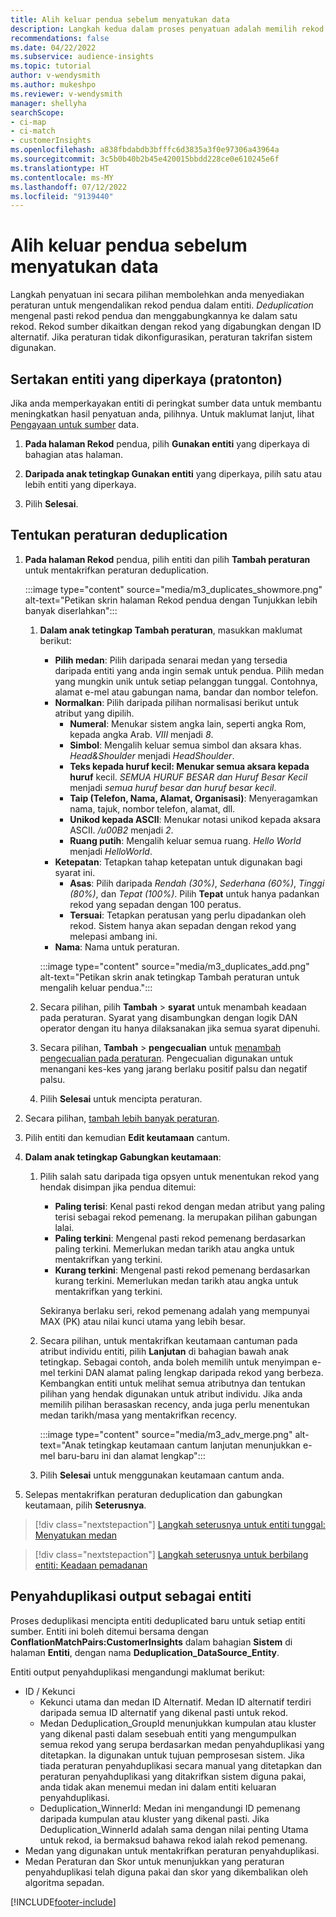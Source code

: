 ```yaml
---
title: Alih keluar pendua sebelum menyatukan data
description: Langkah kedua dalam proses penyatuan adalah memilih rekod mana yang perlu disimpan apabila pendua ditemui.
recommendations: false
ms.date: 04/22/2022
ms.subservice: audience-insights
ms.topic: tutorial
author: v-wendysmith
ms.author: mukeshpo
ms.reviewer: v-wendysmith
manager: shellyha
searchScope:
- ci-map
- ci-match
- customerInsights
ms.openlocfilehash: a838fbdabdb3bfffc6d3835a3f0e97306a43964a
ms.sourcegitcommit: 3c5b0b40b2b45e420015bbdd228ce0e610245e6f
ms.translationtype: HT
ms.contentlocale: ms-MY
ms.lasthandoff: 07/12/2022
ms.locfileid: "9139440"
---
```

# <a name="remove-duplicates-before-unifying-data"></a>Alih keluar pendua sebelum menyatukan data

Langkah penyatuan ini secara pilihan membolehkan anda menyediakan peraturan untuk mengendalikan rekod pendua dalam entiti. *Deduplication* mengenal pasti rekod pendua dan menggabungkannya ke dalam satu rekod. Rekod sumber dikaitkan dengan rekod yang digabungkan dengan ID alternatif. Jika peraturan tidak dikonfigurasikan, peraturan takrifan sistem digunakan.

## <a name="include-enriched-entities-preview"></a>Sertakan entiti yang diperkaya (pratonton)

Jika anda memperkayakan entiti di peringkat sumber data untuk membantu meningkatkan hasil penyatuan anda, pilihnya. Untuk maklumat lanjut, lihat [Pengayaan untuk sumber](data-sources-enrichment.md) data.

1. **Pada halaman Rekod** pendua, pilih **Gunakan entiti** yang diperkaya di bahagian atas halaman.

1. **Daripada anak tetingkap Gunakan entiti** yang diperkaya, pilih satu atau lebih entiti yang diperkaya.

1. Pilih **Selesai**.

## <a name="define-deduplication-rules"></a>Tentukan peraturan deduplication

1. **Pada halaman Rekod** pendua, pilih entiti dan pilih **Tambah peraturan** untuk mentakrifkan peraturan deduplication.

   :::image type="content" source="media/m3_duplicates_showmore.png" alt-text="Petikan skrin halaman Rekod pendua dengan Tunjukkan lebih banyak diserlahkan":::

   1. **Dalam anak tetingkap Tambah peraturan**, masukkan maklumat berikut:
      - **Pilih medan**: Pilih daripada senarai medan yang tersedia daripada entiti yang anda ingin semak untuk pendua. Pilih medan yang mungkin unik untuk setiap pelanggan tunggal. Contohnya, alamat e-mel atau gabungan nama, bandar dan nombor telefon.
      - **Normalkan**: Pilih daripada pilihan normalisasi berikut untuk atribut yang dipilih.
        - **Numeral**: Menukar sistem angka lain, seperti angka Rom, kepada angka Arab. *VIII* menjadi *8*.
        - **Simbol**: Mengalih keluar semua simbol dan aksara khas. *Head&Shoulder* menjadi *HeadShoulder*.
        - **Teks kepada huruf kecil: Menukar semua aksara kepada huruf** kecil. *SEMUA HURUF BESAR dan Huruf Besar Kecil* menjadi *semua huruf besar dan huruf besar kecil*.
        - **Taip (Telefon, Nama, Alamat, Organisasi)**: Menyeragamkan nama, tajuk, nombor telefon, alamat, dll.
        - **Unikod kepada ASCII**: Menukar notasi unikod kepada aksara ASCII. */u00B2* menjadi *2*.
        - **Ruang putih**: Mengalih keluar semua ruang. *Hello World* menjadi *HelloWorld*.
      - **Ketepatan**: Tetapkan tahap ketepatan untuk digunakan bagi syarat ini.
        - **Asas**: Pilih daripada *Rendah (30%)*, *Sederhana (60%)*, *Tinggi (80%)*, dan *Tepat (100%)*. Pilih **Tepat** untuk hanya padankan rekod yang sepadan dengan 100 peratus.
        - **Tersuai**: Tetapkan peratusan yang perlu dipadankan oleh rekod. Sistem hanya akan sepadan dengan rekod yang melepasi ambang ini.
      - **Nama**: Nama untuk peraturan.

      :::image type="content" source="media/m3_duplicates_add.png" alt-text="Petikan skrin anak tetingkap Tambah peraturan untuk mengalih keluar pendua.":::

   1. Secara pilihan, pilih **Tambah** > **syarat** untuk menambah keadaan pada peraturan. Syarat yang disambungkan dengan logik DAN operator dengan itu hanya dilaksanakan jika semua syarat dipenuhi.

   1. Secara pilihan, **Tambah** > **pengecualian** untuk [menambah pengecualian pada peraturan](match-entities.md#add-exceptions-to-a-rule). Pengecualian digunakan untuk menangani kes-kes yang jarang berlaku positif palsu dan negatif palsu.

   1. Pilih **Selesai** untuk mencipta peraturan.

1. Secara pilihan, [tambah lebih banyak peraturan](#define-deduplication-rules).

1. Pilih entiti dan kemudian **Edit keutamaan** cantum.

1. **Dalam anak tetingkap Gabungkan keutamaan**:
   1. Pilih salah satu daripada tiga opsyen untuk menentukan rekod yang hendak disimpan jika pendua ditemui:
      - **Paling terisi**: Kenal pasti rekod dengan medan atribut yang paling terisi sebagai rekod pemenang. Ia merupakan pilihan gabungan lalai.
      - **Paling terkini**: Mengenal pasti rekod pemenang berdasarkan paling terkini. Memerlukan medan tarikh atau angka untuk mentakrifkan yang terkini.
      - **Kurang terkini**: Mengenal pasti rekod pemenang berdasarkan kurang terkini. Memerlukan medan tarikh atau angka untuk mentakrifkan yang terkini.
      
      Sekiranya berlaku seri, rekod pemenang adalah yang mempunyai MAX (PK) atau nilai kunci utama yang lebih besar.
      
   1. Secara pilihan, untuk mentakrifkan keutamaan cantuman pada atribut individu entiti, pilih **Lanjutan** di bahagian bawah anak tetingkap. Sebagai contoh, anda boleh memilih untuk menyimpan e-mel terkini DAN alamat paling lengkap daripada rekod yang berbeza. Kembangkan entiti untuk melihat semua atributnya dan tentukan pilihan yang hendak digunakan untuk atribut individu. Jika anda memilih pilihan berasaskan recency, anda juga perlu menentukan medan tarikh/masa yang mentakrifkan recency.

      :::image type="content" source="media/m3_adv_merge.png" alt-text="Anak tetingkap keutamaan cantum lanjutan menunjukkan e-mel baru-baru ini dan alamat lengkap":::

   1. Pilih **Selesai** untuk menggunakan keutamaan cantum anda.

1. Selepas mentakrifkan peraturan deduplication dan gabungkan keutamaan, pilih **Seterusnya**.
  
> [!div class="nextstepaction"]
> [Langkah seterusnya untuk entiti tunggal: Menyatukan medan](merge-entities.md)

> [!div class="nextstepaction"]
> [Langkah seterusnya untuk berbilang entiti: Keadaan pemadanan](match-entities.md)

## <a name="deduplication-output-as-an-entity"></a>Penyahduplikasi output sebagai entiti

Proses deduplikasi mencipta entiti deduplicated baru untuk setiap entiti sumber. Entiti ini boleh ditemui bersama dengan **ConflationMatchPairs:CustomerInsights** dalam bahagian **Sistem** di halaman **Entiti**, dengan nama **Deduplication_DataSource_Entity**.

Entiti output penyahduplikasi mengandungi maklumat berikut:

- ID / Kekunci
  - Kekunci utama dan medan ID Alternatif. Medan ID alternatif terdiri daripada semua ID alternatif yang dikenal pasti untuk rekod.
  - Medan Deduplication_GroupId menunjukkan kumpulan atau kluster yang dikenal pasti dalam sesebuah entiti yang mengumpulkan semua rekod yang serupa berdasarkan medan penyahduplikasi yang ditetapkan. Ia digunakan untuk tujuan pemprosesan sistem. Jika tiada peraturan penyahduplikasi secara manual yang ditetapkan dan peraturan penyahduplikasi yang ditakrifkan sistem diguna pakai, anda tidak akan menemui medan ini dalam entiti keluaran penyahduplikasi.
  - Deduplication_WinnerId: Medan ini mengandungi ID pemenang daripada kumpulan atau kluster yang dikenal pasti. Jika Deduplication_WinnerId adalah sama dengan nilai penting Utama untuk rekod, ia bermaksud bahawa rekod ialah rekod pemenang.
- Medan yang digunakan untuk mentakrifkan peraturan penyahduplikasi.
- Medan Peraturan dan Skor untuk menunjukkan yang peraturan penyahduplikasi telah diguna pakai dan skor yang dikembalikan oleh algoritma sepadan.

[!INCLUDE[footer-include](includes/footer-banner.md)]
